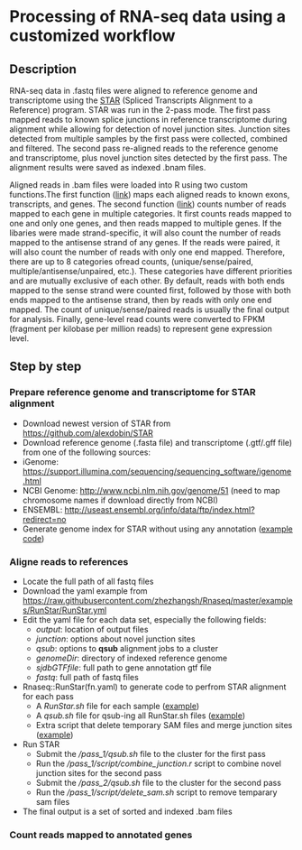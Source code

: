 # Processing of RNA-seq data using a customized workflow

## Description

RNA-seq data in .fastq files were aligned to reference genome and transcriptome using the [STAR](https://github.com/alexdobin/STAR)
(Spliced Transcripts Alignment to a Reference) program. STAR was run in the 2-pass mode. The first pass mapped reads to known splice 
junctions in reference transcriptome during alignment while allowing for detection of novel junction sites. Junction sites detected 
from multiple samples by the first pass were collected, combined and filtered. The second pass re-aligned reads to the reference genome
and transcriptome, plus novel junction sites detected by the first pass. The alignment results were saved as indexed .bnam files.

Aligned reads in .bam files were loaded into R using two custom functions.The first function ([link](https://raw.githubusercontent.com/zhezhangsh/Rnaseq/master/examples/LoadBam/LoadBamScript.yml)) maps each aligned reads to known exons, transcripts, and genes. The second function ([link](https://raw.githubusercontent.com/zhezhangsh/Rnaseq/master/R/CountRead.R)) counts number of reads mapped to each gene in multiple categories. It first counts reads mapped to one and only one genes, and then reads mapped to multiple genes. If the libaries were made strand-specific, it will also count the number of reads mapped to the antisense strand of any genes. If the reads were paired, it will also count the number of reads with only one end mapped. Therefore, there are up to 8 categories ofread counts, (unique/sense/paired, multiple/antisense/unpaired, etc.). These categories have different priorities and are mutually exclusive of each other. By default, reads with both ends mapped to the sense strand were counted first, followed by those with both ends mapped to the antisense strand, then by reads with only one end mapped. The count of unique/sense/paired reads is usually the final output for analysis. Finally, gene-level read counts were converted to FPKM (fragment per kilobase per million reads) to represent gene expression level. 

## Step by step

### Prepare reference genome and transcriptome for STAR alignment
  - Download newest version of STAR from https://github.com/alexdobin/STAR
  - Download reference genome (.fasta file) and transcriptome (.gtf/.gff file) from one of the following sources:
   - iGenome: https://support.illumina.com/sequencing/sequencing_software/igenome.html
   - NCBI Genome: http://www.ncbi.nlm.nih.gov/genome/51 (need to map chromosome names if download directly from NCBI)
   - ENSEMBL: http://useast.ensembl.org/info/data/ftp/index.html?redirect=no
  - Generate genome index for STAR without using any annotation ([example code](examples/rnaseq/star/generate_ref.sh))

### Aligne reads to references
 - Locate the full path of all fastq files
 - Download the yaml example from https://raw.githubusercontent.com/zhezhangsh/Rnaseq/master/examples/RunStar/RunStar.yml
 - Edit the yaml file for each data set, especially the following fields:
   - _output_: location of output files
   - _junction_: options about novel junction sites
   - _qsub_: options to **qsub** alignment jobs to a cluster
   - _genomeDir_: directory of indexed reference genome
   - _sjdbGTFfile_: full path to gene annotation gtf file
   - _fastq_: full path of fastq files
 - Rnaseq::RunStar(fn.yaml) to generate code to perfrom STAR alignment for each pass
   - A _RunStar.sh_ file for each sample ([example](examples/rnaseq/star/pass_1/STAR_C2863.sh))
   - A _qsub.sh_ file for qsub-ing all RunStar.sh files ([example](examples/rnaseq/star/pass_1/qsub.sh))
   - Extra script that delete temporary SAM files and merge junction sites ([example](examples/rnaseq/star/pass_1/script))
 - Run STAR
   - Submit the _<PATH>/pass_1/qsub.sh_ file to the cluster for the first pass
   - Run the _<PATH>/pass_1/script/combine_junction.r_ script to combine novel junction sites for the second pass
   - Submit the _<PATH>/pass_2/qsub.sh_ file to the cluster for the second pass
   - Run the _<PATH>/pass_1/script/delete_sam.sh_ script to remove temparary sam files
 - The final output is a set of sorted and indexed .bam files

### Count reads mapped to annotated genes


  
